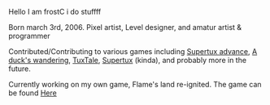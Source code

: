 

Hello I am frostC i do stuffff

Born march 3rd, 2006. Pixel artist, Level designer, and amatur artist & programmer 

Contributed/Contributing to various games including [Supertux advance](https://github.com/KelvinShadewing/supertux-advance), [A duck's wandering](https://github.com/A-Ducks-Wanderings/a-ducks-wanderings), [TuxTale](https://github.com/UbuntuJackson/Tuxtale), [Supertux](https://github.com/SuperTux/supertux) (kinda), and probably more in the future. 

Currently working on my own game, Flame's land re-ignited. The game can be found [Here](https://github.com/Frostwithasideofsalt/Reignited)